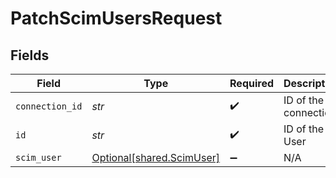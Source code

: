 # PatchScimUsersRequest


## Fields

| Field                                                        | Type                                                         | Required                                                     | Description                                                  |
| ------------------------------------------------------------ | ------------------------------------------------------------ | ------------------------------------------------------------ | ------------------------------------------------------------ |
| `connection_id`                                              | *str*                                                        | :heavy_check_mark:                                           | ID of the connection                                         |
| `id`                                                         | *str*                                                        | :heavy_check_mark:                                           | ID of the User                                               |
| `scim_user`                                                  | [Optional[shared.ScimUser]](../../models/shared/scimuser.md) | :heavy_minus_sign:                                           | N/A                                                          |